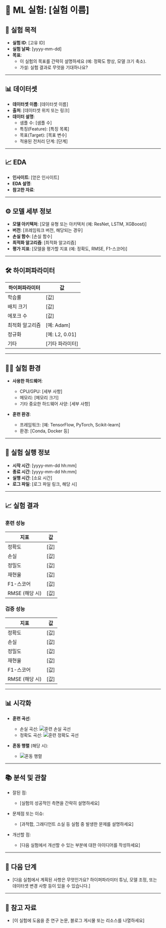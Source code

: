 # 🧪 ML 실험: [실험 이름]

## 🎯 실험 목적
- **실험 ID**: [고유 ID]
- **실험 날짜**: [yyyy-mm-dd]
- **목표**: 
  - 이 실험의 목표를 간략히 설명하세요 (예: 정확도 향상, 모델 크기 축소).
  - 가설: 실험 결과로 무엇을 기대하나요?

---

## 📊 데이터셋
- **데이터셋 이름**: [데이터셋 이름]
- **출처**: [데이터셋 위치 또는 링크]
- **데이터 설명**: 
  - 샘플 수: [샘플 수]
  - 특징(Feature): [특징 목록]
  - 목표(Target): [목표 변수]
  - 적용된 전처리 단계: [단계]

---

## 📈 EDA
- **인사이트**: [얻은 인사이트]
- **EDA 설명**: 
- **참고한 자료**: 

---

## ⚙️ 모델 세부 정보
- **모델 아키텍처**: [모델 유형 또는 아키텍처 (예: ResNet, LSTM, XGBoost)]
- **버전**: [프레임워크 버전, 해당되는 경우]
- **손실 함수**: [손실 함수]
- **최적화 알고리즘**: [최적화 알고리즘]
- **평가 지표**: [모델을 평가할 지표 (예: 정확도, RMSE, F1-스코어)]

---

## 🛠️ 하이퍼파라미터
| 하이퍼파라미터     | 값            |
|--------------------|---------------|
| 학습률            | [값]          |
| 배치 크기         | [값]          |
| 에포크 수         | [값]          |
| 최적화 알고리즘   | [예: Adam]    |
| 정규화            | [예: L2, 0.01] |
| 기타              | [기타 파라미터]|

---

## 🧑‍💻 실험 환경
- **사용한 하드웨어**: 
  - CPU/GPU: [세부 사항]
  - 메모리: [메모리 크기]
  - 기타 중요한 하드웨어 사양: [세부 사항]

- **훈련 환경**:
  - 프레임워크: [예: TensorFlow, PyTorch, Scikit-learn]
  - 환경: [Conda, Docker 등]

---

## 🚀 실험 실행 정보
- **시작 시간**: [yyyy-mm-dd hh:mm]
- **종료 시간**: [yyyy-mm-dd hh:mm]
- **실행 시간**: [소요 시간]
- **로그 파일**: [로그 파일 링크, 해당 시]

---

## 📈 실험 결과
### 훈련 성능
| 지표            | 값            |
|----------------|---------------|
| 정확도         | [값]          |
| 손실           | [값]          |
| 정밀도         | [값]          |
| 재현율         | [값]          |
| F1-스코어      | [값]          |
| RMSE (해당 시)  | [값]          |

### 검증 성능
| 지표            | 값            |
|----------------|---------------|
| 정확도         | [값]          |
| 손실           | [값]          |
| 정밀도         | [값]          |
| 재현율         | [값]          |
| F1-스코어      | [값]          |
| RMSE (해당 시)  | [값]          |

---

## 📊 시각화
- **훈련 곡선**: 
  - 손실 곡선: ![훈련 손실 곡선](path/to/loss_curve.png)
  - 정확도 곡선: ![훈련 정확도 곡선](path/to/accuracy_curve.png)

- **혼동 행렬** (해당 시):
  - ![혼동 행렬](path/to/confusion_matrix.png)

---

## 📚 분석 및 관찰
- 잘된 점:
  - [실험의 성공적인 측면을 간략히 설명하세요]
  
- 문제점 또는 이슈:
  - [과적합, 그래디언트 소실 등 실험 중 발생한 문제를 설명하세요]

- 개선할 점:
  - [다음 실험에서 개선할 수 있는 부분에 대한 아이디어를 작성하세요]

---

## 🔄 다음 단계
- [다음 실험에서 계획된 사항은 무엇인가요? 하이퍼파라미터 튜닝, 모델 조정, 또는 데이터셋 변경 사항 등이 있을 수 있습니다.]

---

## 🔗 참고 자료
- [이 실험에 도움을 준 연구 논문, 블로그 게시물 또는 리소스를 나열하세요]

